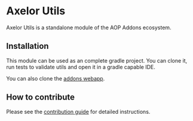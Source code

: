 # Axelor Utils

Axelor Utils is a standalone module of the AOP Addons ecosystem.

## Installation

This module can be used as an complete gradle project. You can clone it, run tests to validate utils and open it in a gradle capable IDE.

You can also clone the [addons webapp](https://git.axelor.com/aop/addons/addons-webapp).

## How to contribute

Please see the [contribution guide](CONTRIBUTING.md) for detailed instructions.
